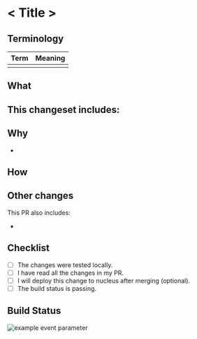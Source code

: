 # < Title >

## Terminology
|Term|Meaning|
|---|---|
|||

## What

This changeset includes:
- 

## Why

-

## How

## Other changes

This PR also includes:

- 

## Checklist

- [ ] The changes were tested locally.
- [ ] I have read all the changes in my PR.
- [ ] I will deploy this change to nucleus after merging (optional).
- [ ] The build status is passing.

## Build Status
![example event parameter](https://github.com/github/docs/actions/workflows/main.yml/badge.svg?event=pull_request)
